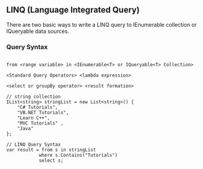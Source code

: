 ## LINQ (Language Integrated Query)

There are two basic ways to write a LINQ query to IEnumerable collection or IQueryable data sources.

### Query Syntax
```

from <range variable> in <IEnumerable<T> or IQueryable<T> Collection>

<Standard Query Operators> <lambda expression>

<select or groupBy operator> <result formation>

```
```Csharp
// string collection
IList<string> stringList = new List<string>() { 
    "C# Tutorials",
    "VB.NET Tutorials",
    "Learn C++",
    "MVC Tutorials" ,
    "Java" 
};

// LINQ Query Syntax
var result = from s in stringList
            where s.Contains("Tutorials") 
            select s;
            
```
